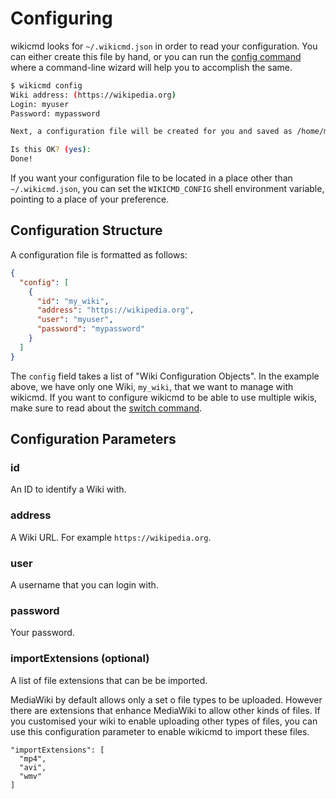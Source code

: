 # Configuring

wikicmd looks for `~/.wikicmd.json` in order to read your configuration. You can either create this file by hand, or you can run the [config command](cmd_config.md) where a command-line wizard will help you to accomplish the same.

```sh
$ wikicmd config
Wiki address: (https://wikipedia.org) 
Login: myuser
Password: mypassword

Next, a configuration file will be created for you and saved as /home/myuser/.wikicmd.json

Is this OK? (yes):    
Done!
```

If you want your configuration file to be located in a place other than `~/.wikicmd.json`, you can set the `WIKICMD_CONFIG` shell environment variable, pointing to a place of your preference.

## Configuration Structure

A configuration file is formatted as follows:

```json
{
  "config": [
    {
      "id": "my_wiki",
      "address": "https://wikipedia.org",
      "user": "myuser",
      "password": "mypassword"
    }
  ]
}
```

The `config` field takes a list of "Wiki Configuration Objects". In the example above, we have only one Wiki, `my_wiki`, that we want to manage with wikicmd. If you want to configure wikicmd to be able to use multiple wikis, make sure to read about the [switch command](cmd_switch.md).

## Configuration Parameters

### id

An ID to identify a Wiki with.

### address

A Wiki URL. For example `https://wikipedia.org`.

### user

A username that you can login with.

### password

Your password.

### importExtensions (optional)

A list of file extensions that can be be imported.

MediaWiki by default allows only a set o file types to be uploaded. However there are extensions that enhance MediaWiki to allow other kinds of files. If you customised your wiki to enable uploading other types of files, you can use this configuration parameter to enable wikicmd to import these files.

```
"importExtensions": [
  "mp4",
  "avi",
  "wmv"
]
```

